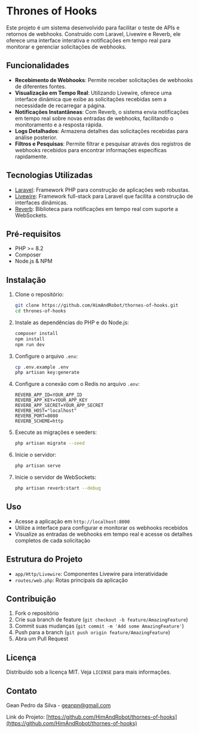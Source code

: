 # Thrones of Hooks

Este projeto é um sistema desenvolvido para facilitar o teste de APIs e retornos de webhooks. Construído com Laravel, Livewire e Reverb, ele oferece uma interface interativa e notificações em tempo real para monitorar e gerenciar solicitações de webhooks.

## Funcionalidades

- **Recebimento de Webhooks**: Permite receber solicitações de webhooks de diferentes fontes.
- **Visualização em Tempo Real**: Utilizando Livewire, oferece uma interface dinâmica que exibe as solicitações recebidas sem a necessidade de recarregar a página.
- **Notificações Instantâneas**: Com Reverb, o sistema envia notificações em tempo real sobre novas entradas de webhooks, facilitando o monitoramento e a resposta rápida.
- **Logs Detalhados**: Armazena detalhes das solicitações recebidas para análise posterior.
- **Filtros e Pesquisas**: Permite filtrar e pesquisar através dos registros de webhooks recebidos para encontrar informações específicas rapidamente.

## Tecnologias Utilizadas

- [Laravel](https://laravel.com/): Framework PHP para construção de aplicações web robustas.
- [Livewire](https://laravel-livewire.com/): Framework full-stack para Laravel que facilita a construção de interfaces dinâmicas.
- [Reverb](https://github.com/tadasv/laravel-reverb): Biblioteca para notificações em tempo real com suporte a WebSockets.

## Pré-requisitos

- PHP >= 8.2
- Composer
- Node.js & NPM

## Instalação

1. Clone o repositório:
    ```sh
    git clone https://github.com/HimAndRobot/thornes-of-hooks.git
    cd thrones-of-hooks
    ```

2. Instale as dependências do PHP e do Node.js:
    ```sh
    composer install
    npm install
    npm run dev
    ```

3. Configure o arquivo `.env`:
    ```sh
    cp .env.example .env
    php artisan key:generate
    ```

4. Configure a conexão com o Redis no arquivo `.env`:
    ```dotenv
    REVERB_APP_ID=YOUR_APP_ID
    REVERB_APP_KEY=YOUR_APP_KEY
    REVERB_APP_SECRET=YOUR_APP_SECRET
    REVERB_HOST="localhost"
    REVERB_PORT=8080
    REVERB_SCHEME=http
    ```

5. Execute as migrações e seeders:
    ```sh
    php artisan migrate --seed
    ```

6. Inicie o servidor:
    ```sh
    php artisan serve
    ```

7. Inicie o servidor de WebSockets:
    ```sh
    php artisan reverb:start --debug
    ```

## Uso

- Acesse a aplicação em `http://localhost:8000`
- Utilize a interface para configurar e monitorar os webhooks recebidos
- Visualize as entradas de webhooks em tempo real e acesse os detalhes completos de cada solicitação

## Estrutura do Projeto

- `app/Http/Livewire`: Componentes Livewire para interatividade
- `routes/web.php`: Rotas principais da aplicação

## Contribuição

1. Fork o repositório
2. Crie sua branch de feature (`git checkout -b feature/AmazingFeature`)
3. Commit suas mudanças (`git commit -m 'Add some AmazingFeature'`)
4. Push para a branch (`git push origin feature/AmazingFeature`)
5. Abra um Pull Request

## Licença

Distribuído sob a licença MIT. Veja `LICENSE` para mais informações.

## Contato

Gean Pedro da Silva - geanpn@gmail.com

Link do Projeto: [https://github.com/HimAndRobot/thornes-of-hooks](https://github.com/HimAndRobot/thornes-of-hooks)
